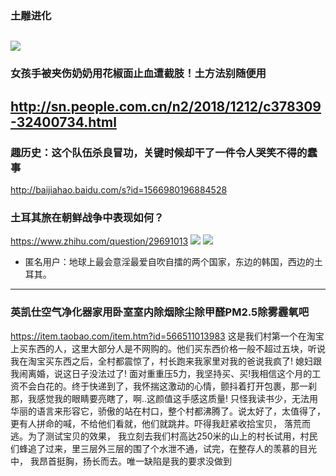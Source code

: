 ### 土雕进化
![](http://imgs.ali213.net/zpro/custom/2018-05-21/e27760d7-2379-b51f-7a2c-c97aba805456.jpg)
---
### 女孩手被夹伤奶奶用花椒面止血遭截肢！土方法别随便用
http://sn.people.com.cn/n2/2018/1212/c378309-32400734.html
---
### 趣历史：这个队伍杀良冒功，关键时候却干了一件令人哭笑不得的蠢事
http://baijiahao.baidu.com/s?id=1566980196884528
### 土耳其旅在朝鲜战争中表现如何？
https://www.zhihu.com/question/29691013
![](https://pic4.zhimg.com/80/0c58b91c7e542c3f757d58ee57340330_hd.jpg)
![](https://pic4.zhimg.com/80/d6564792c4903101322d764af1e6f6ed_hd.jpg)
- 匿名用户：地球上最会意淫最爱自吹自擂的两个国家，东边的韩国，西边的土耳其。
---
### 英凯仕空气净化器家用卧室室内除烟除尘除甲醛PM2.5除雾霾氧吧
https://item.taobao.com/item.htm?id=566511013983
这是我们村第一个在淘宝上买东西的人，这里大部分人是不网购的。他们买东西价格一般不超过五块，听说我在淘宝买东西之后，全村都震惊了，村长跑来我家里对我的爸说我疯了! 媳妇跟我闹离婚，说这日子没法过了! 面对重重压5力，我坚持买、买!我相信这个月的工资不会白花的。终于快递到了，我怀揣这激动的心情，颤抖着打开包裹，那一刹那，我感觉我的眼睛要亮瞎了，啊..这颜值这手感这质量! 只怪我读书少，无法用华丽的语言来形容它，骄傲的站在村口，整个村都沸腾了。说太好了，太值得了，更有人拼命的喊，不给他们看就，他们就跳井。吓得我赶紧收拾宝贝， 落荒而逃。为了测试宝贝的效果， 我立刻去我们村高达250米的山上的村长试用，村民们蜂追了过来，里三层外三层的围了个水泄不通，试完，在整存人的羡慕的目光中， 我昂首挺胸，扬长而去。唯一缺陷是我的要求没做到